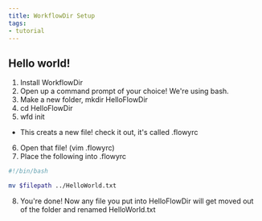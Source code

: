 ```yaml
---
title: WorkflowDir Setup
tags:
- tutorial
---
```


## Hello world!

1. Install WorkflowDir
2. Open up a command prompt of your choice! We're using bash.
3. Make a new folder, mkdir HelloFlowDir
4. cd HelloFlowDir
5. wfd init
  * This creats a new file! check it out, it's called .flowyrc
6. Open that file! (vim .flowyrc)
7. Place the following into .flowyrc

```bash
#!/bin/bash

mv $filepath ../HelloWorld.txt
```

8. You're done! Now any file you put into HelloFlowDir will get moved out of the folder and renamed HelloWorld.txt
